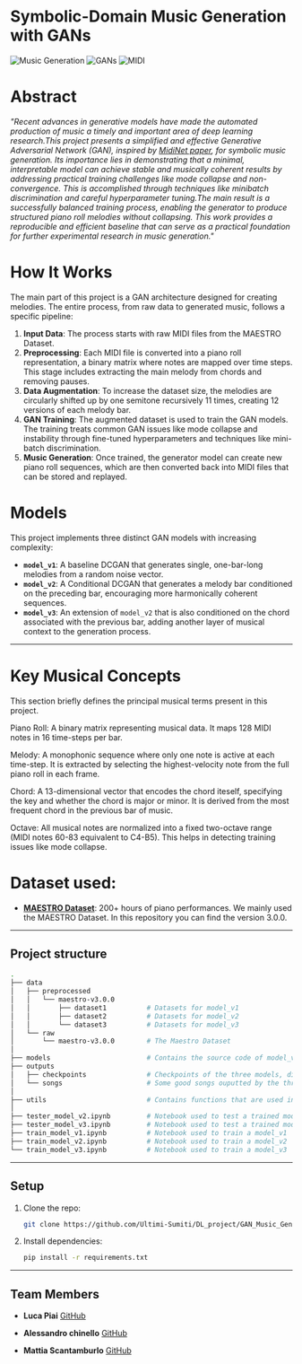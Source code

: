 # Symbolic-Domain Music Generation with GANs

![Music Generation](https://img.shields.io/badge/domain-music%20generation-blue) 
![GANs](https://img.shields.io/badge/model-GANs-orange) 
![MIDI](https://img.shields.io/badge/data-MIDI-lightgrey)
# Abstract
*"Recent advances in generative models have made the automated production of music a timely and important area of deep learning research.This project presents a simplified and effective Generative Adversarial Network (GAN), inspired by [MidiNet paper](https://arxiv.org/abs/1703.10847), for symbolic music generation. Its importance lies in demonstrating that a minimal, interpretable model can achieve stable and musically coherent results by addressing practical training challenges like mode collapse and non-convergence. This is accomplished through techniques like minibatch discrimination and careful hyperparameter tuning.The main result is a successfully balanced training process, enabling the generator to produce structured piano roll melodies without collapsing. This work provides a reproducible and efficient baseline that can serve as a practical foundation for further experimental research in music generation."*

# How It Works

The main part of this project is a GAN architecture designed for creating melodies. The entire process, from raw data to generated music, follows a specific pipeline:

1.  **Input Data**: The process starts with raw MIDI files from the MAESTRO Dataset.
2.  **Preprocessing**: Each MIDI file is converted into a piano roll representation, a binary matrix where notes are mapped over time steps. This stage includes extracting the main melody from chords and removing pauses.
3.  **Data Augmentation**: To increase the dataset size, the melodies are circularly shifted up by one semitone recursively 11 times, creating 12 versions of each melody bar.
4.  **GAN Training**: The augmented dataset is used to train the GAN models. The training treats common GAN issues like mode collapse and instability through fine-tuned hyperparameters and techniques like mini-batch discrimination.
5.  **Music Generation**: Once trained, the generator model can create new piano roll sequences, which are then converted back into MIDI files that can be stored and replayed.


# Models

This project implements three distinct GAN models with increasing complexity:

* **`model_v1`**: A baseline DCGAN that generates single, one-bar-long melodies from a random noise vector.
* **`model_v2`**: A Conditional DCGAN that generates a melody bar conditioned on the preceding bar, encouraging more harmonically coherent sequences.
* **`model_v3`**: An extension of `model_v2` that is also conditioned on the chord associated with the previous bar, adding another layer of musical context to the generation process.

***

# Key Musical Concepts
This section briefly defines the principal musical terms present in this project.

Piano Roll: A binary matrix representing musical data. It maps 128 MIDI notes in 16 time-steps per bar.

Melody: A monophonic sequence where only one note is active at each time-step. It is extracted by selecting the highest-velocity note from the full piano roll in each frame.

Chord: A 13-dimensional vector that encodes the chord iteself, specifying the key and whether the chord is major or minor. It is derived from the most frequent chord in the previous bar of music.

Octave: All musical notes are normalized into a fixed two-octave range (MIDI notes 60-83 equivalent to C4-B5). This helps in detecting training issues like mode collapse.

# Dataset used:
- **[MAESTRO Dataset](https://magenta.tensorflow.org/datasets/maestro)**: 200+ hours of piano performances.
We mainly used the MAESTRO Dataset. In this repository you can find the version 3.0.0.

---
## Project structure
```bash
.
├── data
│   ├── preprocessed
│   │   └── maestro-v3.0.0
│   │       ├── dataset1          # Datasets for model_v1      
│   │       ├── dataset2          # Datasets for model_v2
│   │       └── dataset3          # Datasets for model_v3
│   └── raw
│       └── maestro-v3.0.0        # The Maestro Dataset
│
├── models                        # Contains the source code of model_v1, model_v2, model_v3
├── outputs
│   ├── checkpoints               # Checkpoints of the three models, divided by dataset
│   └── songs                     # Some good songs ouputted by the three models
│
├── utils                         # Contains functions that are used in different parts of the project
│
├── tester_model_v2.ipynb         # Notebook used to test a trained model_v2
├── tester_model_v3.ipynb         # Notebook used to test a trained model_v3
├── train_model_v1.ipynb          # Notebook used to train a model_v1
├── train_model_v2.ipynb          # Notebook used to train a model_v2
└── train_model_v3.ipynb          # Notebook used to train a model_v3
```

---
##  Setup
1. Clone the repo:  
   ```bash
   git clone https://github.com/Ultimi-Sumiti/DL_project/GAN_Music_Generator.git

2. Install dependencies:
   ```bash  
   pip install -r requirements.txt
---

## Team Members
- **Luca Piai**   [GitHub](https://github.com/luca037)   

- **Alessandro chinello** [GitHub](https://github.com/Ale10chine) 

- **Mattia Scantamburlo**  [GitHub](https://github.com/Daedalus02)  


 






